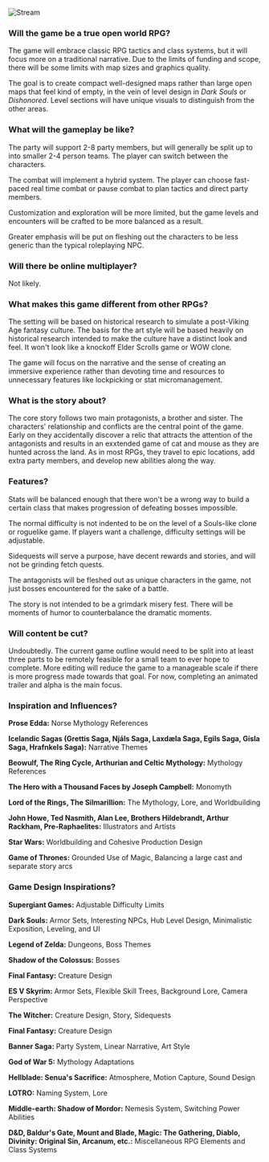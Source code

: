 ![Stream](https://github.com/jcongerkallas1/Folkvangr/blob/game-design/Images/Folkvangr_stream_small.jpg)
### Will the game be a true open world RPG?
The game will embrace classic RPG tactics and class systems, but it will focus more on a traditional narrative.  Due to the limits of funding and scope, there will be some limits with map sizes and graphics quality.  

The goal is to create compact well-designed maps rather than large open maps that feel kind of empty, in the vein of level design in *Dark Souls* or *Dishonored*.  Level sections will have unique visuals to distinguish from the other areas.

### What will the gameplay be like?

The party will support 2-8 party members, but will generally be split up to into smaller 2-4 person teams.  The player can switch between the characters.

The combat will implement a hybrid system. The player can choose fast-paced real time combat or pause combat to plan tactics and direct party members.  

Customization and exploration will be more limited, but the game levels and encounters will be crafted to be more balanced as a result.

Greater emphasis will be put on fleshing out the characters to be less generic than the typical roleplaying NPC.  

### Will there be online multiplayer?
Not likely.

### What makes this game different from other RPGs?
The setting will be based on historical research to simulate a post-Viking Age fantasy culture. The basis for the art style will be based heavily on historical research intended to make the culture have a distinct look and feel. It won't look like a knockoff Elder Scrolls game or WOW clone.

The game will focus on the narrative and the sense of creating an immersive experience rather than devoting time and resources to unnecessary features like lockpicking or stat micromanagement.  

### What is the story about?

The core story follows two main protagonists, a brother and sister.  The characters' relationship and conflicts are the central point of the game.  Early on they accidentally discover a relic that attracts the attention of the antagonists and results in an exxtended game of cat and mouse as they are hunted across the land. As in most RPGs, they travel to epic locations, add extra party members, and develop new abilities along the way.

### Features?

Stats will be balanced enough that there won't be a wrong way to build a certain class that makes progression of defeating bosses impossible.

The normal difficulty is not indented to be on the level of a Souls-like clone or roguelike game.  If players want a challenge, difficulty settings will be adjustable.  

Sidequests will serve a purpose, have decent rewards and stories, and will not be grinding fetch quests.

The antagonists will be fleshed out as unique characters in the game, not just bosses encountered for the sake of a battle.

The story is not intended to be a grimdark misery fest.  There will be moments of humor to counterbalance the dramatic moments.

### Will content be cut?
Undoubtedly.  The current game outline would need to be split into at least three parts to be remotely feasible for a small team to ever hope to complete.  More editing will reduce the game to a manageable scale if there is more progress made towards that goal.  For now, completing an animated trailer and alpha is the main focus.

### Inspiration and Influences?

**Prose Edda:** Norse Mythology References

**Icelandic Sagas (Grettis Saga, Njáls Saga, Laxdæla Saga, Egils Saga, Gísla Saga, Hrafnkels Saga):** Narrative Themes

**Beowulf, The Ring Cycle, Arthurian and Celtic Mythology:** Mythology References

**The Hero with a Thousand Faces by Joseph Campbell:** Monomyth

**Lord of the Rings, The Silmarillion:** The Mythology, Lore, and Worldbuilding

**John Howe, Ted Nasmith, Alan Lee, Brothers Hildebrandt, Arthur Rackham, Pre-Raphaelites:** Illustrators and Artists

**Star Wars:** Worldbuilding and Cohesive Production Design

**Game of Thrones:** Grounded Use of Magic, Balancing a large cast and separate story arcs

### Game Design Inspirations?

**Supergiant Games:** Adjustable Difficulty Limits

**Dark Souls:** Armor Sets, Interesting NPCs, Hub Level Design, Minimalistic Exposition, Leveling, and UI

**Legend of Zelda:** Dungeons, Boss Themes

**Shadow of the Colossus:** Bosses

**Final Fantasy:** Creature Design

**ES V Skyrim:** Armor Sets, Flexible Skill Trees, Background Lore, Camera Perspective

**The Witcher:** Creature Design, Story, Sidequests

**Final Fantasy:** Creature Design

**Banner Saga:** Party System, Linear Narrative, Art Style

**God of War 5:** Mythology Adaptations

**Hellblade: Senua's Sacrifice:** Atmosphere, Motion Capture, Sound Design

**LOTRO:** Naming System, Lore

**Middle-earth: Shadow of Mordor:** Nemesis System, Switching Power Abilities

**D&D, Baldur's Gate, Mount and Blade, Magic: The Gathering, Diablo, Divinity: Original Sin, Arcanum, etc.:** 
Miscellaneous RPG Elements and Class Systems

